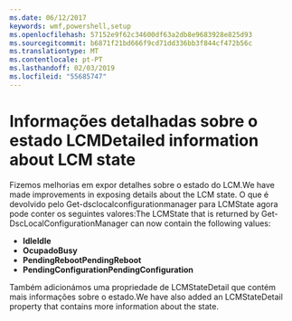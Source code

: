 ```yaml
---
ms.date: 06/12/2017
keywords: wmf,powershell,setup
ms.openlocfilehash: 57152e9f62c34600df63a2db8e9683928e825d93
ms.sourcegitcommit: b6871f21bd666f9cd71dd336bb3f844cf472b56c
ms.translationtype: MT
ms.contentlocale: pt-PT
ms.lasthandoff: 02/03/2019
ms.locfileid: "55685747"
---
```

# <a name="detailed-information-about-lcm-state"></a><span data-ttu-id="77a38-102">Informações detalhadas sobre o estado LCM</span><span class="sxs-lookup"><span data-stu-id="77a38-102">Detailed information about LCM state</span></span>

<span data-ttu-id="77a38-103">Fizemos melhorias em expor detalhes sobre o estado do LCM.</span><span class="sxs-lookup"><span data-stu-id="77a38-103">We have made improvements in exposing details about the LCM state.</span></span> <span data-ttu-id="77a38-104">O que é devolvido pelo Get-dsclocalconfigurationmanager para LCMState agora pode conter os seguintes valores:</span><span class="sxs-lookup"><span data-stu-id="77a38-104">The LCMState that is returned by Get-DscLocalConfigurationManager can now contain the following values:</span></span>

* <span data-ttu-id="77a38-105">**Idle**</span><span class="sxs-lookup"><span data-stu-id="77a38-105">**Idle**</span></span>
* <span data-ttu-id="77a38-106">**Ocupado**</span><span class="sxs-lookup"><span data-stu-id="77a38-106">**Busy**</span></span>
* <span data-ttu-id="77a38-107">**PendingReboot**</span><span class="sxs-lookup"><span data-stu-id="77a38-107">**PendingReboot**</span></span>
* <span data-ttu-id="77a38-108">**PendingConfiguration**</span><span class="sxs-lookup"><span data-stu-id="77a38-108">**PendingConfiguration**</span></span>

<span data-ttu-id="77a38-109">Também adicionámos uma propriedade de LCMStateDetail que contém mais informações sobre o estado.</span><span class="sxs-lookup"><span data-stu-id="77a38-109">We have also added an LCMStateDetail property that contains more information about the state.</span></span>
